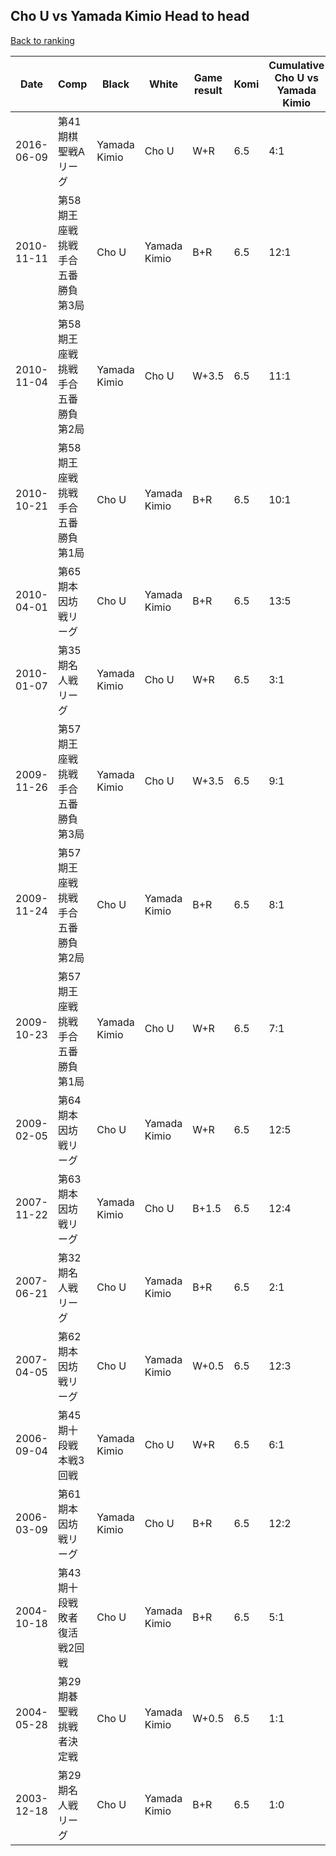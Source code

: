 ## Cho U vs Yamada Kimio Head to head

[Back to ranking](../../index.md)




| **Date** | **Comp** | **Black** | **White** | **Game result** | **Komi** | **Cumulative Cho U vs Yamada Kimio** | **Cho U streak** | **Yamada Kimio streak** | 
| --- | --- | --- | --- | --- | --- | --- | --- | --- |
| 2016-06-09 | 第41期棋聖戦Aリーグ | Yamada Kimio | Cho U | W+R | 6.5 | 4:1 | 3 | 0 | 
| 2010-11-11 | 第58期王座戦挑戦手合五番勝負第3局 | Cho U | Yamada Kimio | B+R | 6.5 | 12:1 | 11 | 0 | 
| 2010-11-04 | 第58期王座戦挑戦手合五番勝負第2局 | Yamada Kimio | Cho U | W+3.5 | 6.5 | 11:1 | 10 | 0 | 
| 2010-10-21 | 第58期王座戦挑戦手合五番勝負第1局 | Cho U | Yamada Kimio | B+R | 6.5 | 10:1 | 9 | 0 | 
| 2010-04-01 | 第65期本因坊戦リーグ | Cho U | Yamada Kimio | B+R | 6.5 | 13:5 | 1 | 0 | 
| 2010-01-07 | 第35期名人戦リーグ | Yamada Kimio | Cho U | W+R | 6.5 | 3:1 | 2 | 0 | 
| 2009-11-26 | 第57期王座戦挑戦手合五番勝負第3局 | Yamada Kimio | Cho U | W+3.5 | 6.5 | 9:1 | 8 | 0 | 
| 2009-11-24 | 第57期王座戦挑戦手合五番勝負第2局 | Cho U | Yamada Kimio | B+R | 6.5 | 8:1 | 7 | 0 | 
| 2009-10-23 | 第57期王座戦挑戦手合五番勝負第1局 | Yamada Kimio | Cho U | W+R | 6.5 | 7:1 | 6 | 0 | 
| 2009-02-05 | 第64期本因坊戦リーグ | Cho U | Yamada Kimio | W+R | 6.5 | 12:5 | 0 | 4 | 
| 2007-11-22 | 第63期本因坊戦リーグ | Yamada Kimio | Cho U | B+1.5 | 6.5 | 12:4 | 0 | 3 | 
| 2007-06-21 | 第32期名人戦リーグ | Cho U | Yamada Kimio | B+R | 6.5 | 2:1 | 1 | 0 | 
| 2007-04-05 | 第62期本因坊戦リーグ | Cho U | Yamada Kimio | W+0.5 | 6.5 | 12:3 | 0 | 2 | 
| 2006-09-04 | 第45期十段戦本戦3回戦 | Yamada Kimio | Cho U | W+R | 6.5 | 6:1 | 5 | 0 | 
| 2006-03-09 | 第61期本因坊戦リーグ | Yamada Kimio | Cho U | B+R | 6.5 | 12:2 | 0 | 1 | 
| 2004-10-18 | 第43期十段戦敗者復活戦2回戦 | Cho U | Yamada Kimio | B+R | 6.5 | 5:1 | 4 | 0 | 
| 2004-05-28 | 第29期碁聖戦挑戦者決定戦 | Cho U | Yamada Kimio | W+0.5 | 6.5 | 1:1 | 0 | 1 | 
| 2003-12-18 | 第29期名人戦リーグ | Cho U | Yamada Kimio | B+R | 6.5 | 1:0 | 1 | 0 |




